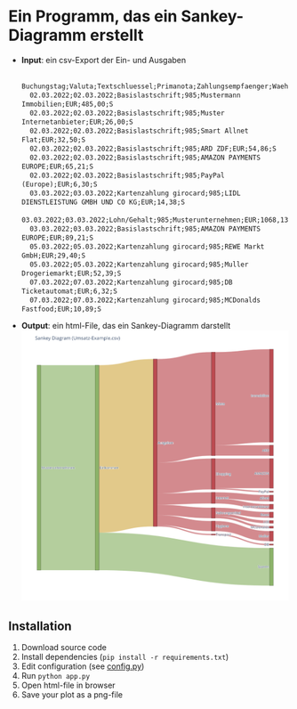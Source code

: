 # Ein Programm, das ein Sankey-Diagramm erstellt

- **Input**: ein csv-Export der Ein- und Ausgaben
  ```csv
    Buchungstag;Valuta;Textschluessel;Primanota;Zahlungsempfaenger;Waehrung;Umsatz;Soll/Haben
    02.03.2022;02.03.2022;Basislastschrift;985;Mustermann Immobilien;EUR;485,00;S
    02.03.2022;02.03.2022;Basislastschrift;985;Muster Internetanbieter;EUR;26,00;S
    02.03.2022;02.03.2022;Basislastschrift;985;Smart Allnet Flat;EUR;32,50;S
    02.03.2022;02.03.2022;Basislastschrift;985;ARD ZDF;EUR;54,86;S
    02.03.2022;02.03.2022;Basislastschrift;985;AMAZON PAYMENTS EUROPE;EUR;65,21;S
    02.03.2022;02.03.2022;Basislastschrift;985;PayPal (Europe);EUR;6,30;S
    03.03.2022;03.03.2022;Kartenzahlung girocard;985;LIDL DIENSTLEISTUNG GMBH UND CO KG;EUR;14,38;S
    03.03.2022;03.03.2022;Lohn/Gehalt;985;Musterunternehmen;EUR;1068,13;H
    03.03.2022;03.03.2022;Basislastschrift;985;AMAZON PAYMENTS EUROPE;EUR;89,21;S
    05.03.2022;05.03.2022;Kartenzahlung girocard;985;REWE Markt GmbH;EUR;29,40;S
    05.03.2022;05.03.2022;Kartenzahlung girocard;985;Muller Drogeriemarkt;EUR;52,39;S
    07.03.2022;07.03.2022;Kartenzahlung girocard;985;DB Ticketautomat;EUR;6,32;S
    07.03.2022;07.03.2022;Kartenzahlung girocard;985;MCDonalds Fastfood;EUR;10,89;S
  ```
- **Output**: ein html-File, das ein Sankey-Diagramm darstellt
  ![example plot](doc/newplot.png)

## Installation

1. Download source code
2. Install dependencies (`pip install -r requirements.txt`)
3. Edit configuration (see [config.py](config.py))
4. Run `python app.py`
5. Open html-file in browser
6. Save your plot as a png-file
